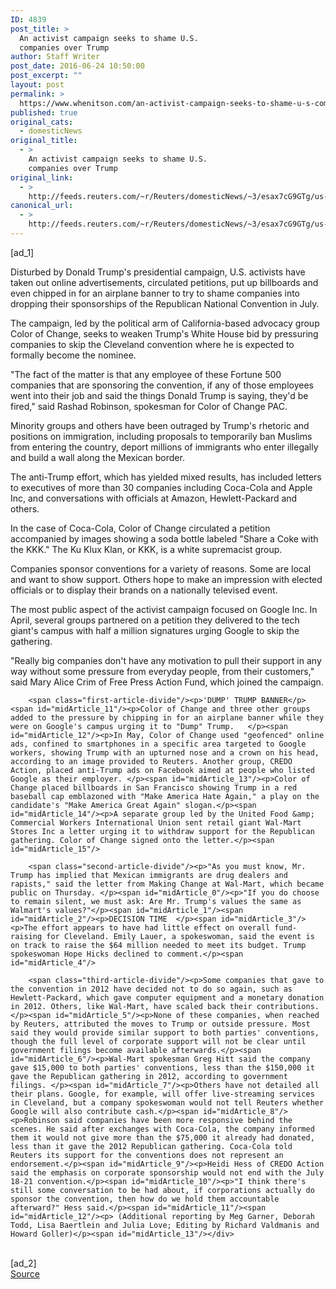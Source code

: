 ```yaml
---
ID: 4839
post_title: >
  An activist campaign seeks to shame U.S.
  companies over Trump
author: Staff Writer
post_date: 2016-06-24 10:50:00
post_excerpt: ""
layout: post
permalink: >
  https://www.whenitson.com/an-activist-campaign-seeks-to-shame-u-s-companies-over-trump/
published: true
original_cats:
  - domesticNews
original_title:
  - >
    An activist campaign seeks to shame U.S.
    companies over Trump
original_link:
  - >
    http://feeds.reuters.com/~r/Reuters/domesticNews/~3/esax7cG9GTg/us-usa-election-companies-idUSKCN0ZA1QX
canonical_url:
  - >
    http://feeds.reuters.com/~r/Reuters/domesticNews/~3/esax7cG9GTg/us-usa-election-companies-idUSKCN0ZA1QX
---
```

 [ad_1]
<br><div id="articleText">
<span id="midArticle_start"/>

<span id="midArticle_0"/><span class="focusParagraph" readability="7"><p><span class="articleLocatio&lt;/span&gt;n">Disturbed by Donald Trump's presidential campaign, U.S. activists have taken out online advertisements, circulated petitions, put up billboards and even chipped in for an airplane banner to try to shame companies into dropping their sponsorships of the Republican National Convention in July.</span></p></span><span id="midArticle_1"/><p>The campaign, led by the political arm of California-based advocacy group Color of Change, seeks to weaken Trump's White House bid by pressuring companies to skip the Cleveland convention where he is expected to formally become the nominee.</p><span id="midArticle_2"/><p>"The fact of the matter is that any employee of these Fortune 500 companies that are sponsoring the convention, if any of those employees went into their job and said the things Donald Trump is saying, they'd be fired," said Rashad Robinson, spokesman for Color of Change PAC.</p><span id="midArticle_3"/><p>Minority groups and others have been outraged by Trump's rhetoric and positions on immigration, including proposals to temporarily ban Muslims from entering the country, deport millions of immigrants who enter illegally and build a wall along the Mexican border.</p><span id="midArticle_4"/><p>The anti-Trump effort, which has yielded mixed results, has included letters to executives of more than 30 companies including Coca-Cola and Apple Inc, and conversations with officials at Amazon, Hewlett-Packard and others.</p><span id="midArticle_5"/><p>In the case of Coca-Cola, Color of Change circulated a petition accompanied by images showing a soda bottle labeled "Share a Coke with the KKK." The Ku Klux Klan, or KKK, is a white supremacist group.</p><span id="midArticle_6"/><p>Companies sponsor conventions for a variety of reasons. Some are local and want to show support. Others hope to make an impression with elected officials or to display their brands on a nationally televised event.</p><span id="midArticle_7"/><p>The most public aspect of the activist campaign focused on Google Inc. In April, several groups partnered on a petition they delivered to the tech giant's campus with half a million signatures urging Google to skip the gathering. </p><span id="midArticle_8"/><p>"Really big companies don't have any motivation to pull their support in any way without some pressure from everyday people, from their customers," said Mary Alice Crim of Free Press Action Fund, which joined the campaign.</p><span id="midArticle_9"/><span id="midArticle_10"/>
        
        <span class="first-article-divide"/><p>'DUMP' TRUMP BANNER</p><span id="midArticle_11"/><p>Color of Change and three other groups added to the pressure by chipping in for an airplane banner while they were on Google's campus urging it to "Dump" Trump.   </p><span id="midArticle_12"/><p>In May, Color of Change used "geofenced" online ads, confined to smartphones in a specific area targeted to Google workers, showing Trump with an upturned nose and a crown on his head, according to an image provided to Reuters. Another group, CREDO Action, placed anti-Trump ads on Facebook aimed at people who listed Google as their employer. </p><span id="midArticle_13"/><p>Color of Change placed billboards in San Francisco showing Trump in a red baseball cap emblazoned with "Make America Hate Again," a play on the candidate's "Make America Great Again" slogan.</p><span id="midArticle_14"/><p>A separate group led by the United Food &amp; Commercial Workers International Union sent retail giant Wal-Mart Stores Inc a letter urging it to withdraw support for the Republican gathering. Color of Change signed onto the letter.</p><span id="midArticle_15"/>
        
        <span class="second-article-divide"/><p>"As you must know, Mr. Trump has implied that Mexican immigrants are drug dealers and rapists," said the letter from Making Change at Wal-Mart, which became public on Thursday. </p><span id="midArticle_0"/><p>"If you do choose to remain silent, we must ask: Are Mr. Trump's values the same as Walmart's values?"</p><span id="midArticle_1"/><span id="midArticle_2"/><p>DECISION TIME  </p><span id="midArticle_3"/><p>The effort appears to have had little effect on overall fund-raising for Cleveland. Emily Lauer, a spokeswoman, said the event is on track to raise the $64 million needed to meet its budget. Trump spokeswoman Hope Hicks declined to comment.</p><span id="midArticle_4"/>
        
        <span class="third-article-divide"/><p>Some companies that gave to the convention in 2012 have decided not to do so again, such as Hewlett-Packard, which gave computer equipment and a monetary donation in 2012. Others, like Wal-Mart, have scaled back their contributions.</p><span id="midArticle_5"/><p>None of these companies, when reached by Reuters, attributed the moves to Trump or outside pressure. Most said they would provide similar support to both parties' conventions, though the full level of corporate support will not be clear until government filings become available afterwards.</p><span id="midArticle_6"/><p>Wal-Mart spokesman Greg Hitt said the company gave $15,000 to both parties' conventions, less than the $150,000 it gave the Republican gathering in 2012, according to government filings. </p><span id="midArticle_7"/><p>Others have not detailed all their plans. Google, for example, will offer live-streaming services in Cleveland, but a company spokeswoman would not tell Reuters whether Google will also contribute cash.</p><span id="midArticle_8"/><p>Robinson said companies have been more responsive behind the scenes. He said after exchanges with Coca-Cola, the company informed them it would not give more than the $75,000 it already had donated, less than it gave the 2012 Republican gathering. Coca-Cola told Reuters its support for the conventions does not represent an endorsement.</p><span id="midArticle_9"/><p>Heidi Hess of CREDO Action said the emphasis on corporate sponsorship would not end with the July 18-21 convention.</p><span id="midArticle_10"/><p>"I think there's still some conversation to be had about, if corporations actually do sponsor the convention, then how do we hold them accountable afterward?" Hess said.</p><span id="midArticle_11"/><span id="midArticle_12"/><p> (Additional reporting by Meg Garner, Deborah Todd, Lisa Baertlein and Julia Love; Editing by Richard Valdmanis and Howard Goller)</p><span id="midArticle_13"/></div>
<br>[ad_2]
<br><a href="http://feeds.reuters.com/~r/Reuters/domesticNews/~3/esax7cG9GTg/us-usa-election-companies-idUSKCN0ZA1QX">Source </a>
